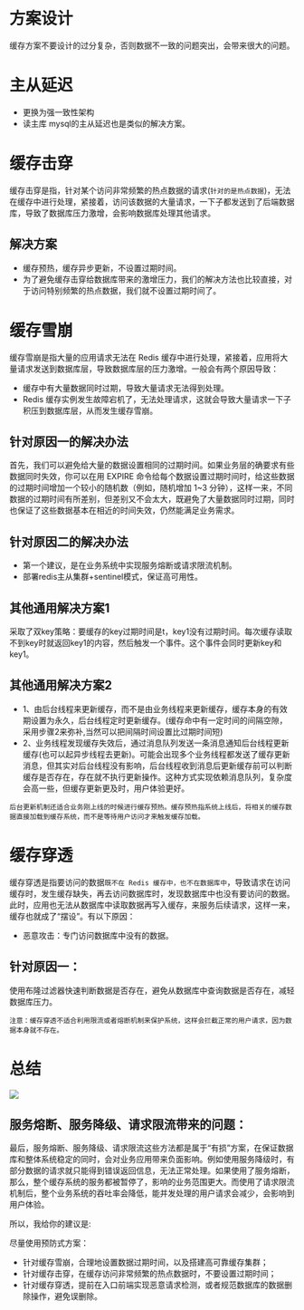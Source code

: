 # 方案设计
缓存方案不要设计的过分复杂，否则数据不一致的问题突出，会带来很大的问题。

# 主从延迟
- 更换为强一致性架构
- 读主库
mysql的主从延迟也是类似的解决方案。

# 缓存击穿
缓存击穿是指，针对某个访问非常频繁的热点数据的请求(```针对的是热点数据```)，无法在缓存中进行处理，紧接着，访问该数据的大量请求，一下子都发送到了后端数据库，导致了数据库压力激增，会影响数据库处理其他请求。

## 解决方案
- 缓存预热，缓存异步更新，不设置过期时间。
- 为了避免缓存击穿给数据库带来的激增压力，我们的解决方法也比较直接，对于访问特别频繁的热点数据，我们就不设置过期时间了。

# 缓存雪崩
缓存雪崩是指大量的应用请求无法在 Redis 缓存中进行处理，紧接着，应用将大量请求发送到数据库层，导致数据库层的压力激增。一般会有两个原因导致：
- 缓存中有大量数据同时过期，导致大量请求无法得到处理。
- Redis 缓存实例发生故障宕机了，无法处理请求，这就会导致大量请求一下子积压到数据库层，从而发生缓存雪崩。

## 针对原因一的解决办法
首先，我们可以避免给大量的数据设置相同的过期时间。如果业务层的确要求有些数据同时失效，你可以在用 EXPIRE 命令给每个数据设置过期时间时，给这些数据的过期时间增加一个较小的随机数（例如，随机增加 1~3 分钟），这样一来，不同数据的过期时间有所差别，但差别又不会太大，既避免了大量数据同时过期，同时也保证了这些数据基本在相近的时间失效，仍然能满足业务需求。

## 针对原因二的解决办法
- 第一个建议，是在业务系统中实现服务熔断或请求限流机制。
- 部署redis主从集群+sentinel模式，保证高可用性。

## 其他通用解决方案1
采取了双key策略：要缓存的key过期时间是t，key1没有过期时间。每次缓存读取不到key时就返回key1的内容，然后触发一个事件。这个事件会同时更新key和key1。

## 其他通用解决方案2
- 1、由后台线程来更新缓存，而不是由业务线程来更新缓存，缓存本身的有效期设置为永久，后台线程定时更新缓存。(缓存命中有一定时间的间隔空隙，采用步骤2来弥补,当然可以把间隔时间设置比过期时间短)
- 2、业务线程发现缓存失效后，通过消息队列发送一条消息通知后台线程更新缓存(也可以起异步线程去更新)。可能会出现多个业务线程都发送了缓存更新消息，但其实对后台线程没有影响，后台线程收到消息后更新缓存前可以判断缓存是否存在，存在就不执行更新操作。这种方式实现依赖消息队列，复杂度会高一些，但缓存更新更及时，用户体验更好。

```后台更新机制还适合业务刚上线的时候进行缓存预热。缓存预热指系统上线后，将相关的缓存数据直接加载到缓存系统，而不是等待用户访问才来触发缓存加载。```

# 缓存穿透
缓存穿透是指要访问的数据```既不在 Redis 缓存中，也不在数据库中```，导致请求在访问缓存时，发生缓存缺失，再去访问数据库时，发现数据库中也没有要访问的数据。此时，应用也无法从数据库中读取数据再写入缓存，来服务后续请求，这样一来，缓存也就成了“摆设”。有以下原因：
- 恶意攻击：专门访问数据库中没有的数据。

## 针对原因一：
使用布隆过滤器快速判断数据是否存在，避免从数据库中查询数据是否存在，减轻数据库压力。

```注意：缓存穿透不适合利用限流或者熔断机制来保护系统，这样会拦截正常的用户请求，因为数据本身就不存在。```

# 总结
<img src="../../imgs/redis典型问题分析.jpg">

## 服务熔断、服务降级、请求限流带来的问题：
最后，服务熔断、服务降级、请求限流这些方法都是属于“有损”方案，在保证数据库和整体系统稳定的同时，会对业务应用带来负面影响。例如使用服务降级时，有部分数据的请求就只能得到错误返回信息，无法正常处理。如果使用了服务熔断，那么，整个缓存系统的服务都被暂停了，影响的业务范围更大。而使用了请求限流机制后，整个业务系统的吞吐率会降低，能并发处理的用户请求会减少，会影响到用户体验。

所以，我给你的建议是:

尽量使用预防式方案：
- 针对缓存雪崩，合理地设置数据过期时间，以及搭建高可靠缓存集群；
- 针对缓存击穿，在缓存访问非常频繁的热点数据时，不要设置过期时间；
- 针对缓存穿透，提前在入口前端实现恶意请求检测，或者规范数据库的数据删除操作，避免误删除。
